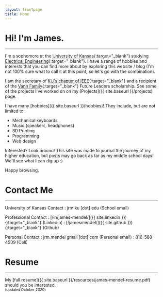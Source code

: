 ```yaml
---
layout: frontpage
title: Home
---
```

# Hi! I'm James.
-----
I'm a sophomore at the [University of Kansas](//engr.ku.edu/){:target="_blank"} studying [Electrical Engineering](//eecs.ku.edu/){:target="_blank"}.
I have a range of hobbies and interests that you can find more about by exploring this website / blog (I'm not 100% sure what to call it at this point, so let's go with the combination). 

I am the secretary of [KU's chapter of IEEE](https://ieee.eecs.ku.edu){:target="_blank"} and a recipient of the [Vann Family](https://engr.ku.edu/kyle-d-vann){:target="_blank"} Future Leaders scholarship. See some of the projects I've worked on on my [Projects]({{ site.baseurl }}/projects) page.

I have many [hobbies]({{ site.baseurl }}/hobbies)! They include, but are not limited to:
- Mechanical keyboards
- Music (speakers, headphones)
- 3D Printing
- Programming
- Web design

Interested? Look around! This site was made to journal the journey of my higher education, but posts may go back as far as my middle school days! We'll see what I can dig up :)

Happy browsing.

# Contact Me
-----
University of Kansas Contact
: <i class="fas fa-fw fa-envelope"></i> jrm <i class="fas fa-at"></i> ku \[dot\] edu (School email)

Professional Contact
: <i class="fab fa-fw fa-linkedin"></i> [/in/james-mendel/]({{ site.linkedin }}){:target="_blank"} (Linkedin)
: <i class="fab fa-fw fa-github-square"></i> [/jamesmendel/]({{ site.github }}){:target="_blank"} (Github)

Personal Contact
: <i class="fas fa-fw fa-envelope"></i> jrm.mendel <i class="fas fa-at"></i> gmail \[dot\] com (Personal email)
: <i class="fas fa-fw fa-mobile-alt"></i> 816-588-4509 (Cell)

# Resume
----
My [full resume]({{ site.baseurl }}/resources/james-mendel-resume.pdf) should you be interested.
<br>
<small>(updated October 2020)</small>
